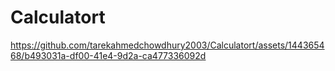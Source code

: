 # Calculatort

https://github.com/tarekahmedchowdhury2003/Calculatort/assets/144365468/b493031a-df00-41e4-9d2a-ca477336092d

